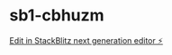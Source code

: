 # sb1-cbhuzm

[Edit in StackBlitz next generation editor ⚡️](https://stackblitz.com/~/github.com/djamal195/sb1-cbhuzm)